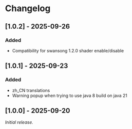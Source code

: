# Changelog

## [1.0.2] - 2025-09-26

### Added

- Compatibility for swansong 1.2.0 shader enable/disable

## [1.0.1] - 2025-09-23

### Added

- zh_CN translations
- Warning popup when trying to use java 8 build on java 21

## [1.0.0] - 2025-09-20

_Initial release._